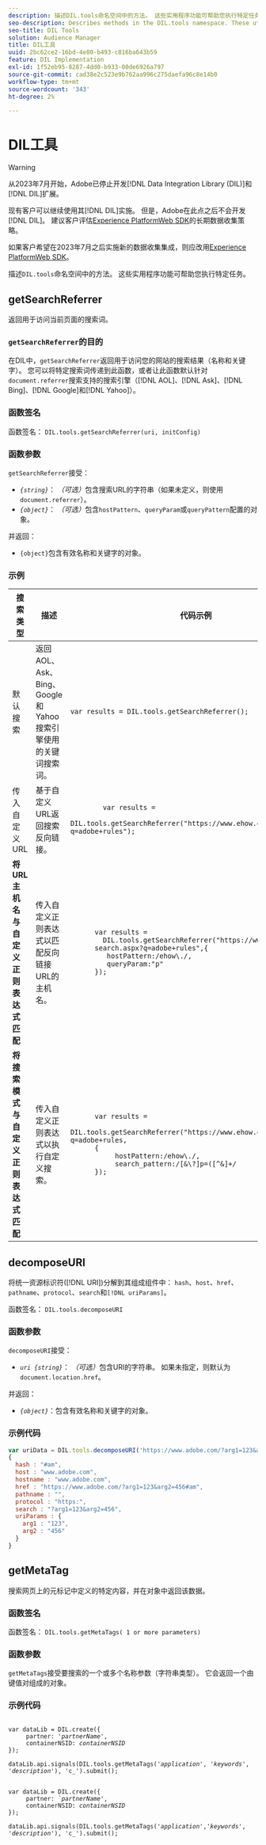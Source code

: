 ```yaml
---
description: 描述DIL.tools命名空间中的方法。 这些实用程序功能可帮助您执行特定任务。
seo-description: Describes methods in the DIL.tools namespace. These utility functions help you perform specific tasks.
seo-title: DIL Tools
solution: Audience Manager
title: DIL工具
uuid: 2bc62ce2-16bd-4e80-b493-c816ba643b59
feature: DIL Implementation
exl-id: 1f52eb95-8287-4dd0-b933-00de6926a797
source-git-commit: cad38e2c523e9b762aa996c275daefa96c8e14b0
workflow-type: tm+mt
source-wordcount: '343'
ht-degree: 2%

---
```


# DIL工具

>[!WARNING]
>
>从2023年7月开始，Adobe已停止开发[!DNL Data Integration Library (DIL)]和[!DNL DIL]扩展。
>
>现有客户可以继续使用其[!DNL DIL]实施。 但是，Adobe在此点之后不会开发[!DNL DIL]。 建议客户评估[Experience PlatformWeb SDK](https://experienceleague.adobe.com/docs/experience-platform/edge/home.html?lang=zh-Hans)的长期数据收集策略。
>
>如果客户希望在2023年7月之后实施新的数据收集集成，则应改用[Experience PlatformWeb SDK](https://experienceleague.adobe.com/docs/experience-platform/edge/home.html?lang=zh-Hans)。

描述`DIL.tools`命名空间中的方法。 这些实用程序功能可帮助您执行特定任务。

<!-- 

c_dil_functions.xml

 -->

## getSearchReferrer

返回用于访问当前页面的搜索词。

<!-- 

r_dil_get_search_referrer.xml

 -->

### `getSearchReferrer`的目的

在DIL中，`getSearchReferrer`返回用于访问您的网站的搜索结果（名称和关键字）。 您可以将特定搜索词传递到此函数，或者让此函数默认针对`document.referrer`搜索支持的搜索引擎（[!DNL AOL]、[!DNL Ask]、[!DNL Bing]、[!DNL Google]和[!DNL Yahoo]）。

### 函数签名

函数签名： `DIL.tools.getSearchReferrer(uri, initConfig)`

### 函数参数

`getSearchReferrer`接受：

* *`{string}`*： *（可选）*&#x200B;包含搜索URL的字符串（如果未定义，则使用`document.referrer`）。
* *`{object}`*： *（可选）*&#x200B;包含`hostPattern`、`queryParam`或`queryPattern`配置的对象。

并返回：

* `{object}`包含有效名称和关键字的对象。

### 示例

<table id="table_D035276601EC428295E4D619F05BB8D0"> 
 <thead> 
  <tr> 
   <th> 搜索类型 </th> 
   <th> 描述 </th> 
   <th> 代码示例 </th> 
  </tr> 
 </thead>
 <tbody> 
  <tr> 
   <td> 默认搜索</td> 
   <td> 返回AOL、Ask、Bing、Google和Yahoo搜索引擎使用的关键词搜索词。 </td> 
   <td>
      <code>var&nbsp;results&nbsp;=&nbsp;DIL.tools.getSearchReferrer();</code> 
  </td>
  </tr> 
  <tr> 
   <td>传入自定义URL</td> 
   <td>基于自定义URL返回搜索反向链接。</td> 
   <td> 
  <code>
        var&nbsp;results&nbsp;= 
        DIL.tools.getSearchReferrer("https://www.ehow.com/search.aspx?q=adobe+rules");
  </code>
</td> 
  </tr> 
  <tr> 
   <td> <b>将URL主机名与自定义正则表达式匹配</b></td> 
   <td> 传入自定义正则表达式以匹配反向链接URL的主机名。 </td> 
   <td> 
  <code>
      var results = 
        DIL.tools.getSearchReferrer("https://www.ehow.com/
      search.aspx?q=adobe+rules",&lbrace; 
      &nbsp;&nbsp;&nbsp;hostPattern:/ehow\./, 
      &nbsp;&nbsp;&nbsp;queryParam:"p" 
      &rbrace;); 
  </code>
  </td></tr> 
  <tr> 
   <td> <b>将搜索模式与自定义正则表达式匹配</b> </td> 
   <td> 传入自定义正则表达式以执行自定义搜索。 </td> 
   <td> 
    <code>
      var&nbsp;results&nbsp;= 
      DIL.tools.getSearchReferrer("https://www.ehow.com/search.aspx?q=adobe+rules,
      &lbrace;
        &nbsp;&nbsp;&nbsp;hostPattern:/ehow\./, 
        &nbsp;&nbsp;&nbsp;search_pattern:/[&amp;\?]p=([^&amp;]+/ 
      &rbrace;);
    </code>
   </td> 
  </tr> 
 </tbody> 
</table>

## decomposeURI

将统一资源标识符([!DNL URI])分解到其组成组件中： `hash`、`host`、`href`、`pathname`、`protocol`、`search`和`[!DNL uriParams]`。

<!-- 

r_dil_decompose.xml

 -->

函数签名： `DIL.tools.decomposeURI`

### 函数参数

`decomposeURI`接受：

* *`uri {string}`*： *（可选）*&#x200B;包含URI的字符串。 如果未指定，则默认为`document.location.href`。

并返回：

* *`{object}`*：包含有效名称和关键字的对象。

### 示例代码


```javascript
var uriData = DIL.tools.decomposeURI('https://www.adobe.com/?arg1=123&arg2=456#am'); 
{ 
  hash : "#am", 
  host : "www.adobe.com", 
  hostname : "www.adobe.com", 
  href : "https://www.adobe.com/?arg1=123&arg2=456#am", 
  pathname : "", 
  protocol : "https:", 
  search : "?arg1=123&arg2=456", 
  uriParams : { 
    arg1 : "123", 
    arg2 : "456" 
  } 
}
```

## getMetaTag

搜索网页上的元标记中定义的特定内容，并在对象中返回该数据。

<!-- 

r_dil_get_metatags.xml

 -->

### 函数签名

函数签名： `DIL.tools.getMetaTags( 1 or more parameters)`

### 函数参数

`getMetaTags`接受要搜索的一个或多个名称参数（字符串类型）。 它会返回一个由键值对组成的对象。

### 示例代码

<pre class="javascript"><code>
var dataLib = DIL.create(&lbrace; 
     partner: '<i>partnerName'</i>, 
     containerNSID: <i>containerNSID</i> 
&rbrace;); 

dataLib.api.signals(DIL.tools.getMetaTags('<i>application</i>', '<i>keywords</i>',  '<i>description</i>'), 'c_').submit();
</code></pre>

<pre><code>
var dataLib = DIL.create(&lbrace; 
     partner: <i>&grave;partnerName'</i>, 
     containerNSID: <i>containerNSID</i> 
&rbrace;); 

dataLib.api.signals(DIL.tools.getMetaTags('<i>application</i>','<i>keywords</i>', '<i>description</i>'), 'c_').submit();
</code></pre>
